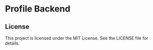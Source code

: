 # Profile Backend

## License

This project is licensed under the MIT License. See the LICENSE file for details.